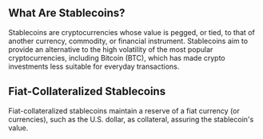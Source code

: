 ## What Are Stablecoins?

Stablecoins are cryptocurrencies whose value is pegged, or tied, to that of another currency, commodity, or financial instrument. Stablecoins aim to provide an alternative to the high volatility of the most popular cryptocurrencies, including Bitcoin (BTC), which has made crypto investments less suitable for everyday transactions.

## Fiat-Collateralized Stablecoins

Fiat-collateralized stablecoins maintain a reserve of a fiat currency (or currencies), such as the U.S. dollar, as collateral, assuring the stablecoin's value. 
